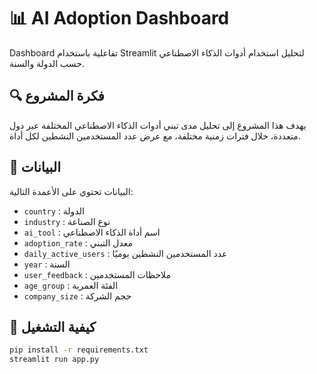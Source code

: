 # 📊 AI Adoption Dashboard

Dashboard تفاعلية باستخدام Streamlit لتحليل استخدام أدوات الذكاء الاصطناعي حسب الدولة والسنة.

## 🔍 فكرة المشروع

يهدف هذا المشروع إلى تحليل مدى تبني أدوات الذكاء الاصطناعي المختلفة عبر دول متعددة، خلال فترات زمنية مختلفة، مع عرض عدد المستخدمين النشطين لكل أداة.

## 🧾 البيانات

البيانات تحتوي على الأعمدة التالية:

- `country` : الدولة
- `industry` : نوع الصناعة
- `ai_tool` : اسم أداة الذكاء الاصطناعي
- `adoption_rate` : معدل التبني
- `daily_active_users` : عدد المستخدمين النشطين يوميًا
- `year` : السنة
- `user_feedback` : ملاحظات المستخدمين
- `age_group` : الفئة العمرية
- `company_size` : حجم الشركة

## 🚀 كيفية التشغيل

```bash
pip install -r requirements.txt
streamlit run app.py
